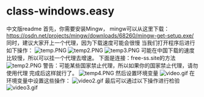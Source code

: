 # class-windows.easy


中文版readme
首先，你需要安装Mingw， mingw可以从这里下载：https://osdn.net/projects/mingw/downloads/68260/mingw-get-setup.exe/
同时，建议大家开上一个代理，因为下载速度可能会很慢
当我们打开程序后进行如下操作：
![temp.PNG](https://i.loli.net/2018/11/14/5bebdade6753e.png)
![temp2.PNG](https://i.loli.net/2018/11/14/5bebdade798f5.png)
![temp3.PNG](https://i.loli.net/2018/11/14/5bebdd985112e.png)
可能在中国下载的速度比较慢，所以可以挂一个代理去增速。
下面是连接：free-ss.site的方法
![temp2.PNG](https://github.com/limingzheclass/image/blob/master/direct_access.png?raw=true)
警告：可能某些国家禁止代理，所以如果你的国家禁止代理，请勿使用代理
完成后这样就行了。
![temp4.PNG](https://i.loli.net/2018/11/14/5bebde489722e.png)
然后设置环境变量
![video.gif](https://i.loli.net/2018/11/14/5bebe8ee838c7.gif)
在环境变量中设置这些操作：
![video2.gif](https://i.loli.net/2018/11/14/5bebeba8b17cb.gif)
最后可以通过以下操作进行检验
![video3.gif](https://i.loli.net/2018/11/14/5bebeba328bda.gif)
